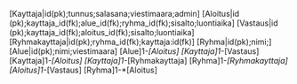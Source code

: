 [Kayttaja|id(pk);tunnus;salasana;viestimaara;admin]
[Aloitus|id (pk);kayttaja_id(fk);alue_id(fk);ryhma_id(fk);sisalto;luontiaika]
[Vastaus|id (pk);kayttaja_id(fk);aloitus_id(fk);sisalto;luontiaika]
[Ryhmakayttaja|id(pk);ryhma_id(fk);kayttaja:id(fk)]
[Ryhma|id(pk);nimi;]
[Alue|id(pk);nimi;viestimaara]
[Alue]1-*[Aloitus]
[Kayttaja]1-*[Vastaus]
[Kayttaja]1-*[Aloitus]
[Kayttaja]1-*[Ryhmakayttaja]
[Ryhma]1-*[Ryhmakayttaja]
[Aloitus]1-*[Vastaus]
[Ryhma]1-*[Aloitus]
